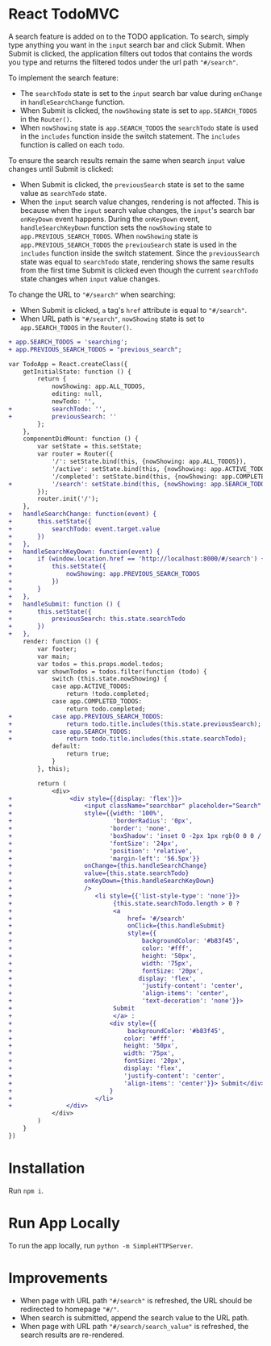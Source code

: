 # React TodoMVC 
A search feature is added on to the TODO application. To search, simply type anything you want in the `input` search bar and click Submit. When Submit is clicked, the application filters out todos that contains the words you type and returns the filtered todos under the url path `"#/search"`. 

To implement the search feature:

- The `searchTodo` state is set to the `input` search bar value during `onChange` in `handleSearchChange` function.
- When Submit is clicked, the `nowShowing` state is set to `app.SEARCH_TODOS` in the `Router()`.
- When `nowShowing` state is `app.SEARCH_TODOS` the `searchTodo` state is used in the `includes` function inside the switch statement. The `includes` function is called on each `todo`.


To ensure the search results remain the same when search `input` value changes until Submit is clicked:

- When Submit is clicked, the `previousSearch` state is set to the same value as `searchTodo` state.
- When the `input` search value changes, rendering is not affected. This is because when the `input` search value changes, the `input`'s search bar `onKeyDown` event happens. During the `onKeyDown` event, `handleSearchKeyDown` function sets the `nowShowing` state to `app.PREVIOUS_SEARCH_TODOS`. When `nowShowing` state is `app.PREVIOUS_SEARCH_TODOS` the `previouSearch` state is used in the `includes` function inside the switch statement. Since the `previousSearch` state was equal to `searchTodo` state, rendering shows the same results from the first time Submit is clicked even though the current `searchTodo` state changes when `input` value changes.


To change the URL to `"#/search"` when searching:
- When Submit is clicked, `a` tag's `href` attribute is equal to `"#/search"`.
- When URL path is `"#/search"`, `nowShowing` state is set to `app.SEARCH_TODOS` in the `Router()`.

```diff
+ app.SEARCH_TODOS = 'searching';
+ app.PREVIOUS_SEARCH_TODOS = "previous_search";

var TodoApp = React.createClass({
    getInitialState: function () {
        return {
            nowShowing: app.ALL_TODOS,
            editing: null,
            newTodo: '',
+           searchTodo: '', 
+           previousSearch: ''
        };
    },
    componentDidMount: function () {
        var setState = this.setState;
        var router = Router({
            '/': setState.bind(this, {nowShowing: app.ALL_TODOS}),
            '/active': setState.bind(this, {nowShowing: app.ACTIVE_TODOS}),
            '/completed': setState.bind(this, {nowShowing: app.COMPLETED_TODOS}),
+           '/search': setState.bind(this, {nowShowing: app.SEARCH_TODOS}) 
        });
        router.init('/');
    },
+   handleSearchChange: function(event) {
+       this.setState({
+           searchTodo: event.target.value
+       })
+   },
+   handleSearchKeyDown: function(event) {	
+       if (window.location.href == 'http://localhost:8000/#/search') {
+           this.setState({
+               nowShowing: app.PREVIOUS_SEARCH_TODOS
+           })
+       }
+   },
+   handleSubmit: function () {
+       this.setState({
+           previousSearch: this.state.searchTodo
+       })
+   },
    render: function () {
        var footer;
        var main;
        var todos = this.props.model.todos;
        var shownTodos = todos.filter(function (todo) {
            switch (this.state.nowShowing) {
            case app.ACTIVE_TODOS:
                return !todo.completed;
            case app.COMPLETED_TODOS:
                return todo.completed;
+           case app.PREVIOUS_SEARCH_TODOS:
+               return todo.title.includes(this.state.previousSearch);
+           case app.SEARCH_TODOS:
+               return todo.title.includes(this.state.searchTodo);
            default:
                return true;
            }
        }, this);

        return (
            <div>
+                <div style={{display: 'flex'}}> 
+                    <input className="searchbar" placeholder="Search" type="text" 
+                    style={{width: '100%',
+                            'borderRadius': '0px',
+                           'border': 'none',
+                           'boxShadow': 'inset 0 -2px 1px rgb(0 0 0 / 3%)',
+                           'fontSize': '24px',
+                           'position': 'relative',
+                           'margin-left': '56.5px'}}
+                    onChange={this.handleSearchChange} 
+                    value={this.state.searchTodo} 
+                    onKeyDown={this.handleSearchKeyDown}
+                    />
+                       <li style={{'list-style-type': 'none'}}>
+                            {this.state.searchTodo.length > 0 ?
+                            <a
+                                href= '#/search'
+                                onClick={this.handleSubmit} 
+                                style={{
+                                    backgroundColor: '#b83f45',
+                                    color: '#fff', 
+                                    height: '50px', 
+                                    width: '75px',
+                                    fontSize: '20px',
+                                   display: 'flex',
+                                    'justify-content': 'center',
+                                    'align-items': 'center',
+                                    'text-decoration': 'none'}}> 
+                            Submit 
+                            </a> :
+                           <div style={{
+                                backgroundColor: '#b83f45',
+                               color: '#fff', 
+                               height: '50px', 
+                               width: '75px',
+                               fontSize: '20px',
+                               display: 'flex',
+                               'justify-content': 'center',
+                               'align-items': 'center'}}> Submit</div>
+                           }
+                       </li> 
+				</div>
            </div>
        )
    }
})
```
# Installation
Run `npm i`.

# Run App Locally
To run the app locally, run `python -m SimpleHTTPServer`.

# Improvements
- When page with URL path `"#/search"` is refreshed, the URL should be redirected to homepage `"#/"`.
- When search is submitted, append the search value to the URL path. 
- When page with URL path `"#/search/search_value"` is refreshed, the search results are re-rendered.

